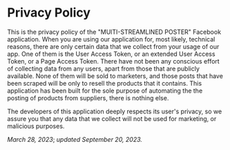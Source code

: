 # Privacy Policy

This is the privacy policy of the "MUlTI-STREAMLINED POSTER" Facebook application. When you are using our application for, most likely, technical reasons, there are
only certain data that we collect from your usage of our app. One of them is the User Access Token, or an extended User Access Token, or a Page Access Token. There 
have not been any conscious effort of collecting data from any users, apart from those that are publicly available. None of them will be sold to marketers, and those 
posts that have been scraped will be only to resell the products that it contains. This application has been built for the sole purpose of automating the the posting
of products from suppliers, there is nothing else. 

The developers of this application deeply respects its user's privacy, so we assure you that any data that we collect will not be used for marketing, or malicious purposes.

*March 28, 2023*; *updated September 20, 2023.*
